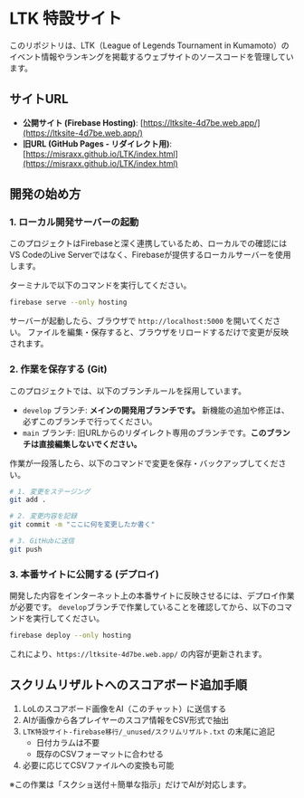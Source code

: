 # LTK 特設サイト

このリポジトリは、LTK（League of Legends Tournament in Kumamoto）のイベント情報やランキングを掲載するウェブサイトのソースコードを管理しています。

## サイトURL

- **公開サイト (Firebase Hosting)**: [https://ltksite-4d7be.web.app/](https://ltksite-4d7be.web.app/)
- **旧URL (GitHub Pages - リダイレクト用)**: [https://misraxx.github.io/LTK/index.html](https://misraxx.github.io/LTK/index.html)

## 開発の始め方

### 1. ローカル開発サーバーの起動

このプロジェクトはFirebaseと深く連携しているため、ローカルでの確認にはVS CodeのLive Serverではなく、Firebaseが提供するローカルサーバーを使用します。

ターミナルで以下のコマンドを実行してください。

```bash
firebase serve --only hosting
```

サーバーが起動したら、ブラウザで `http://localhost:5000` を開いてください。
ファイルを編集・保存すると、ブラウザをリロードするだけで変更が反映されます。

### 2. 作業を保存する (Git)

このプロジェクトでは、以下のブランチルールを採用しています。

- `develop` ブランチ: **メインの開発用ブランチです。** 新機能の追加や修正は、必ずこのブランチで行ってください。
- `main` ブランチ: 旧URLからのリダイレクト専用のブランチです。**このブランチは直接編集しないでください。**

作業が一段落したら、以下のコマンドで変更を保存・バックアップしてください。

```bash
# 1. 変更をステージング
git add .

# 2. 変更内容を記録
git commit -m "ここに何を変更したか書く"

# 3. GitHubに送信
git push
```

### 3. 本番サイトに公開する (デプロイ)

開発した内容をインターネット上の本番サイトに反映させるには、デプロイ作業が必要です。
`develop`ブランチで作業していることを確認してから、以下のコマンドを実行してください。

```bash
firebase deploy --only hosting
```

これにより、`https://ltksite-4d7be.web.app/` の内容が更新されます。

## スクリムリザルトへのスコアボード追加手順

1. LoLのスコアボード画像をAI（このチャット）に送信する
2. AIが画像から各プレイヤーのスコア情報をCSV形式で抽出
3. `LTK特設サイト-firebase移行/_unused/スクリムリザルト.txt` の末尾に追記
   - 日付カラムは不要
   - 既存のCSVフォーマットに合わせる
4. 必要に応じてCSVファイルへの変換も可能

※この作業は「スクショ送付＋簡単な指示」だけでAIが対応します。 